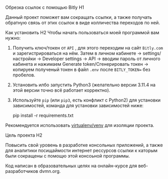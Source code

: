 Обрезка ссылок с помощью Bitly H1

Данный проект поможет вам сокращать ссылки, а также получать обратную связь от этих ссылок в виде колличества переходов по ней.

Как установить H2
Чтобы начать пользоваться моей программой вам нужно:
1. Получить ключ/токен от `API` , для этого переходим на сайт `Bitly.com` и зарегистрироваться на нём. Затем в личном кабинете → settings/настройки → Developer settings → API → вводим пароль от личного кабинета и нажимаем Generate token/Сгенерировать токен → копируем полученый токен в файл `.env` после `BITLY_TOKEN=` без пробелов.
2. Установить илбо запустить Python3 (желательно версии 3.11.4 на этой версии точно всё работает корректно).
3. Используйте `pip` (или `pip3`, есть конфликт с Python2) для установки зависимостей, команда для установки зависимостей ниже:

    pip install -r requirements.txt

Рекомендуется использовать [virtualenv/venv](https://docs.python.org/3/library/venv.html) для изоляции проекта.

Цель проекта H2

Повысить свой уровень в разработке консольных приложений, а также для аналитики посищаймости интернет рессурсов ссылки к каторым были сокращены с помощю этой консоьной программы.

Код написан в образовательных целях на онлайн-курсе для веб-разработчиков dvmn.org.